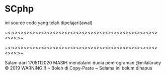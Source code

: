 # SCphp
ini source code yang telah dipelajari(awal)

~<:<><><><><><><><><><><><><><><><><><><><><><><><><><><>:>~

~<:<><><><><><><><><><><><><><><><><><><><><><><><><><><>:>~

Salam dari 1705112020
MASIH mendalami dunia pemrograman
@milalaraey  © 2019             WARNING!!!
~ Boleh di Copy-Paste
~ Selama ini belum dihapus 
